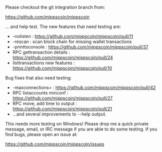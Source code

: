 Please checkout the git integration branch from:

https://github.com/mippscoin/mippscoin

... and help test.  The new features that need testing are:

* -nolisten : https://github.com/mippscoin/mippscoin/pull/11
* -rescan : scan block chain for missing wallet transactions
* -printtoconsole : https://github.com/mippscoin/mippscoin/pull/37
* RPC gettransaction details : https://github.com/mippscoin/mippscoin/pull/24
* listtransactions new features : https://github.com/mippscoin/mippscoin/pull/10

Bug fixes that also need testing:

* -maxconnections= : https://github.com/mippscoin/mippscoin/pull/42
* RPC listaccounts minconf : https://github.com/mippscoin/mippscoin/pull/27
* RPC move, add time to output : https://github.com/mippscoin/mippscoin/pull/21
* ...and several improvements to --help output.

This needs more testing on Windows!  Please drop me a quick private message, email, or IRC message if you are able to do some testing.  If you find bugs, please open an issue at:

https://github.com/mippscoin/mippscoin/issues
